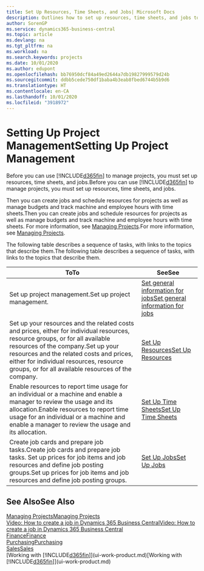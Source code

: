 ```yaml
---
title: Set Up Resources, Time Sheets, and Jobs| Microsoft Docs
description: Outlines how to set up resources, time sheets, and jobs to manage projects.
author: SorenGP
ms.service: dynamics365-business-central
ms.topic: article
ms.devlang: na
ms.tgt_pltfrm: na
ms.workload: na
ms.search.keywords: projects
ms.date: 10/01/2020
ms.author: edupont
ms.openlocfilehash: bb76950dcf84a49ed2644a7db19827999579d24b
ms.sourcegitcommit: ddbb5cede750df1baba4b3eab8fbed6744b5b9d6
ms.translationtype: HT
ms.contentlocale: en-CA
ms.lasthandoff: 10/01/2020
ms.locfileid: "3918972"
---
```

# <a name="setting-up-project-management"></a><span data-ttu-id="f71ba-103">Setting Up Project Management</span><span class="sxs-lookup"><span data-stu-id="f71ba-103">Setting Up Project Management</span></span>
<span data-ttu-id="f71ba-104">Before you can use [!INCLUDE[d365fin](includes/d365fin_md.md)] to manage projects, you must set up resources, time sheets, and jobs.</span><span class="sxs-lookup"><span data-stu-id="f71ba-104">Before you can use [!INCLUDE[d365fin](includes/d365fin_md.md)] to manage projects, you must set up resources, time sheets, and jobs.</span></span>

<span data-ttu-id="f71ba-105">Then you can create jobs and schedule resources for projects as well as manage budgets and track machine and employee hours with time sheets.</span><span class="sxs-lookup"><span data-stu-id="f71ba-105">Then you can create jobs and schedule resources for projects as well as manage budgets and track machine and employee hours with time sheets.</span></span> <span data-ttu-id="f71ba-106">For more information, see [Managing Projects](projects-manage-projects.md).</span><span class="sxs-lookup"><span data-stu-id="f71ba-106">For more information, see [Managing Projects](projects-manage-projects.md).</span></span>  

<span data-ttu-id="f71ba-107">The following table describes a sequence of tasks, with links to the topics that describe them.</span><span class="sxs-lookup"><span data-stu-id="f71ba-107">The following table describes a sequence of tasks, with links to the topics that describe them.</span></span>

| <span data-ttu-id="f71ba-108">To</span><span class="sxs-lookup"><span data-stu-id="f71ba-108">To</span></span> | <span data-ttu-id="f71ba-109">See</span><span class="sxs-lookup"><span data-stu-id="f71ba-109">See</span></span> |
| --- | --- |
| <span data-ttu-id="f71ba-110">Set up project management.</span><span class="sxs-lookup"><span data-stu-id="f71ba-110">Set up project management.</span></span>|[<span data-ttu-id="f71ba-111">Set general information for jobs</span><span class="sxs-lookup"><span data-stu-id="f71ba-111">Set general information for jobs</span></span>](projects-how-setup-jobs.md#to-set-general-information-for-jobs)|
| <span data-ttu-id="f71ba-112">Set up your resources and the related costs and prices, either for individual resources, resource groups, or for all available resources of the company.</span><span class="sxs-lookup"><span data-stu-id="f71ba-112">Set up your resources and the related costs and prices, either for individual resources, resource groups, or for all available resources of the company.</span></span> |[<span data-ttu-id="f71ba-113">Set Up Resources</span><span class="sxs-lookup"><span data-stu-id="f71ba-113">Set Up Resources</span></span>](projects-how-setup-resources.md) |
| <span data-ttu-id="f71ba-114">Enable resources to report time usage for an individual or a machine and enable a manager to review the usage and its allocation.</span><span class="sxs-lookup"><span data-stu-id="f71ba-114">Enable resources to report time usage for an individual or a machine and enable a manager to review the usage and its allocation.</span></span> |[<span data-ttu-id="f71ba-115">Set Up Time Sheets</span><span class="sxs-lookup"><span data-stu-id="f71ba-115">Set Up Time Sheets</span></span>](projects-how-setup-time-sheets.md) |
| <span data-ttu-id="f71ba-116">Create job cards and prepare job tasks.</span><span class="sxs-lookup"><span data-stu-id="f71ba-116">Create job cards and prepare job tasks.</span></span> <span data-ttu-id="f71ba-117">Set up prices for job items and job resources and define job posting groups.</span><span class="sxs-lookup"><span data-stu-id="f71ba-117">Set up prices for job items and job resources and define job posting groups.</span></span> |[<span data-ttu-id="f71ba-118">Set Up Jobs</span><span class="sxs-lookup"><span data-stu-id="f71ba-118">Set Up Jobs</span></span>](projects-how-setup-jobs.md) |

## <a name="see-also"></a><span data-ttu-id="f71ba-119">See Also</span><span class="sxs-lookup"><span data-stu-id="f71ba-119">See Also</span></span>

[<span data-ttu-id="f71ba-120">Managing Projects</span><span class="sxs-lookup"><span data-stu-id="f71ba-120">Managing Projects</span></span>](projects-manage-projects.md)  
[<span data-ttu-id="f71ba-121">Video: How to create a job in Dynamics 365 Business Central</span><span class="sxs-lookup"><span data-stu-id="f71ba-121">Video: How to create a job in Dynamics 365 Business Central</span></span>](https://www.youtube.com/watch?v=VqaPWr7BWmw)  
[<span data-ttu-id="f71ba-122">Finance</span><span class="sxs-lookup"><span data-stu-id="f71ba-122">Finance</span></span>](finance.md)  
[<span data-ttu-id="f71ba-123">Purchasing</span><span class="sxs-lookup"><span data-stu-id="f71ba-123">Purchasing</span></span>](purchasing-manage-purchasing.md)  
[<span data-ttu-id="f71ba-124">Sales</span><span class="sxs-lookup"><span data-stu-id="f71ba-124">Sales</span></span>](sales-manage-sales.md)  
<span data-ttu-id="f71ba-125">[Working with [!INCLUDE[d365fin](includes/d365fin_md.md)]](ui-work-product.md)</span><span class="sxs-lookup"><span data-stu-id="f71ba-125">[Working with [!INCLUDE[d365fin](includes/d365fin_md.md)]](ui-work-product.md)</span></span>  
